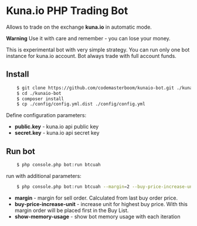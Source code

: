 # Kuna.io PHP Trading Bot

Allows to trade on the exchange **kuna.io** in automatic mode.

**Warning** Use it with care and remember - you can lose your money.

This is experimental bot with very simple strategy.
You can run only one bot instance for kuna.io account.
Bot always trade with full account funds.




## Install

```bash
    $ git clone https://github.com/codemasterboom/kunaio-bot.git ./kunaio-bot
    $ cd ./kunaio-bot
    $ composer install
    $ cp ./config/config.yml.dist ./config/config.yml
```

Define configuration parameters:
- **public.key** - kuna.io api public key
- **secret.key** - kuna.io api secret key

## Run bot

```bash
    $ php console.php bot:run btcuah
```

run with additional parameters:

```bash
    $ php console.php bot:run btcuah --margin=2 --buy-price-increase-unit=0.1 --show-memory-usage
```

- **margin** - margin for sell order. Calculated from last buy order price. 
- **buy-price-increase-unit** - increase unit for highest buy price.
  With this margin order will be placed first in the Buy List.
- **show-memory-usage** - show bot memory usage with each iteration 
